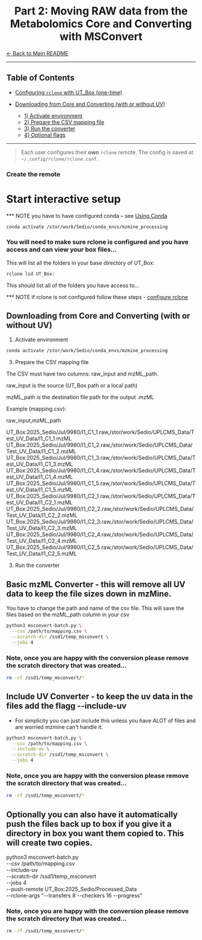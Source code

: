 # <div align="center"> Part 2: Moving RAW data from the Metabolomics Core and Converting with MSConvert </div>

[← Back to Main README](../README.md)

---

## Table of Contents
- [Configuring `rclone` with UT\_Box (one-time)](#configuring-rclone-with-ut_box-one-time)

- [Downloading from Core and Converting (with or without UV)](#downloading-from-core-and-converting-with-or-without-uv)
  - [1) Activate environment](#1-activate-environment)
  - [2) Prepare the CSV mapping file](#2-prepare-the-csv-mapping-file)
  - [3) Run the converter](#3-run-the-converter)
  - [4) Optional flags](#4-optional-flags)

---


> Each user configures their **own** `rclone` remote. The config is saved at `~/.config/rclone/rclone.conf`.

### Create the remote

# Start interactive setup
*** NOTE you have to have configured conda – see [Using Conda](docs/overview_of_resources.md#using-conda)

```bash
conda activate /stor/work/Sedio/conda_envs/mzmine_processing
```
### You will need to make sure rclone is configured and you have access and can view your box files...


This will list all the folders in your base directory of UT_Box:

```bash
rclone lsd UT_Box:
```

This should list all of the folders you have access to...

*** NOTE if rclone is not configured follow these steps - [configure rclone](docs/overview_of_resources.md#rclone)


## Downloading from Core and Converting (with or without UV)
1) Activate environment
   
```bash
conda activate /stor/work/Sedio/conda_envs/mzmine_processing
```

3) Prepare the CSV mapping file

The CSV must have two columns: raw_input and mzML_path.

raw_input is the source (UT_Box path or a local path)

mzML_path is the destination file path for the output .mzML

Example (mapping.csv):

raw_input,mzML_path

UT_Box:2025_Sedio/Jul/9980/I1_C1_1.raw,/stor/work/Sedio/UPLCMS_Data/Test_UV_Data/I1_C1_1.mzML
UT_Box:2025_Sedio/Jul/9980/I1_C1_2.raw,/stor/work/Sedio/UPLCMS_Data/Test_UV_Data/I1_C1_2.mzML
UT_Box:2025_Sedio/Jul/9980/I1_C1_3.raw,/stor/work/Sedio/UPLCMS_Data/Test_UV_Data/I1_C1_3.mzML
UT_Box:2025_Sedio/Jul/9980/I1_C1_4.raw,/stor/work/Sedio/UPLCMS_Data/Test_UV_Data/I1_C1_4.mzML
UT_Box:2025_Sedio/Jul/9980/I1_C1_5.raw,/stor/work/Sedio/UPLCMS_Data/Test_UV_Data/I1_C1_5.mzML
UT_Box:2025_Sedio/Jul/9980/I1_C2_1.raw,/stor/work/Sedio/UPLCMS_Data/Test_UV_Data/I1_C2_1.mzML
UT_Box:2025_Sedio/Jul/9980/I1_C2_2.raw,/stor/work/Sedio/UPLCMS_Data/Test_UV_Data/I1_C2_2.mzML
UT_Box:2025_Sedio/Jul/9980/I1_C2_3.raw,/stor/work/Sedio/UPLCMS_Data/Test_UV_Data/I1_C2_3.mzML
UT_Box:2025_Sedio/Jul/9980/I1_C2_4.raw,/stor/work/Sedio/UPLCMS_Data/Test_UV_Data/I1_C2_4.mzML
UT_Box:2025_Sedio/Jul/9980/I1_C2_5.raw,/stor/work/Sedio/UPLCMS_Data/Test_UV_Data/I1_C2_5.mzML

3) Run the converter

## Basic mzML Converter - this will remove all UV data to keep the file sizes down in mzMine. 

You have to change the path and name of the csv file.
This will save the files based on the mzML_path column in your csv

```bash
python3 msconvert-batch.py \
  --csv /path/to/mapping.csv \
  --scratch-dir /ssd1/temp_msconvert \
  --jobs 4
```

### Note, once you are happy with the conversion please remove the scratch directory that was created...

```bash
rm -rf /ssd1/temp_msconvert/*
```
## Include UV Converter - to keep the uv data in the files add the flagg --include-uv

* For simplicity you can just include this unless you have ALOT of files and are worried mzmine can't handle it. 

```bash
python3 msconvert-batch.py \
  --csv /path/to/mapping.csv \
  --include-uv \
  --scratch-dir /ssd1/temp_msconvert \
  --jobs 4
```
### Note, once you are happy with the conversion please remove the scratch directory that was created...

```bash
rm -rf /ssd1/temp_msconvert/*
```

## Optionally you can also have it automatically push the files back up to box if you give it a directory in box you want them copied to. This will create two copies.

python3 msconvert-batch.py \
  --csv /path/to/mapping.csv \
  --include-uv \
  --scratch-dir /ssd1/temp_msconvert \
  --jobs 4 \
  --push-remote UT_Box:2025_Sedio/Processed_Data \
  --rclone-args "--transfers 8 --checkers 16 --progress"

### Note, once you are happy with the conversion please remove the scratch directory that was created...

```bash
rm -rf /ssd1/temp_msconvert/*
```
